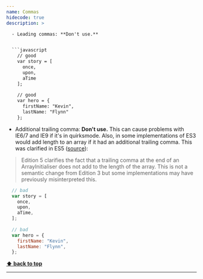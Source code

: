 ```yaml
---
name: Commas
hidecode: true
description: >

  - Leading commas: **Don't use.**


  ```javascript
    // good
    var story = [
      once,
      upon,
      aTime
    ];
    
    // good
    var hero = {
      firstName: "Kevin",
      lastName: "Flynn"
    };
  ```

  - Additional trailing comma: **Don't use.** This can cause problems with IE6/7 and IE9 if it's in quirksmode. 
  Also, in some implementations of ES3 would add length to an array if it had an additional trailing comma. 
  This was clarified in ES5 ([source](http://es5.github.io/#D)):

  > Edition 5 clarifies the fact that a trailing comma at the end of an ArrayInitialiser does not add to the length of the array. This is not a semantic change from Edition 3 but some implementations may have previously misinterpreted this.


  ```javascript
    // bad
    var story = [
      once,
      upon,
      aTime,
    ];
    
    // bad
    var hero = {
      firstName: "Kevin",
      lastName: "Flynn",
    };
  ```

  **[⬆ back to top](#table-of-contents)**


---
```


